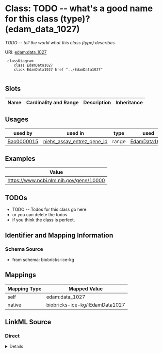 

# Class: TODO -- what's a good name for this class (type)? (edam_data_1027)


_TODO -- tell the world what this class (type) describes._





URI: [edam:data_1027](http://edamontology.org/data_1027)






```mermaid
 classDiagram
    class EdamData1027
    click EdamData1027 href "../EdamData1027"
      
```




<!-- no inheritance hierarchy -->


## Slots

| Name | Cardinality and Range | Description | Inheritance |
| ---  | --- | --- | --- |





## Usages

| used by | used in | type | used |
| ---  | --- | --- | --- |
| [Bao0000015](../classes/Bao0000015.md) | [niehs_assay_entrez_gene_id](../slots/niehs_assay_entrez_gene_id.md) | range | [EdamData1027](../classes/EdamData1027.md) |







## Examples

| Value |
| --- |
| https://www.ncbi.nlm.nih.gov/gene/10000 |

## TODOs

* TODO -- Todos for this class go here
* or you can delete the todos
* if you think the class is perfect.

## Identifier and Mapping Information







### Schema Source


* from schema: biobricks-ice-kg




## Mappings

| Mapping Type | Mapped Value |
| ---  | ---  |
| self | edam:data_1027 |
| native | biobricks-ice-kg/:EdamData1027 |







## LinkML Source

<!-- TODO: investigate https://stackoverflow.com/questions/37606292/how-to-create-tabbed-code-blocks-in-mkdocs-or-sphinx -->

### Direct

<details>
```yaml
name: edam_data_1027
description: TODO -- tell the world what this class (type) describes.
title: TODO -- what's a good name for this class (type)?
todos:
- TODO -- Todos for this class go here
- or you can delete the todos
- if you think the class is perfect.
notes:
- Class with 526 occurences.
examples:
- value: https://www.ncbi.nlm.nih.gov/gene/10000
from_schema: biobricks-ice-kg
class_uri: edam:data_1027

```
</details>

### Induced

<details>
```yaml
name: edam_data_1027
description: TODO -- tell the world what this class (type) describes.
title: TODO -- what's a good name for this class (type)?
todos:
- TODO -- Todos for this class go here
- or you can delete the todos
- if you think the class is perfect.
notes:
- Class with 526 occurences.
examples:
- value: https://www.ncbi.nlm.nih.gov/gene/10000
from_schema: biobricks-ice-kg
class_uri: edam:data_1027

```
</details>